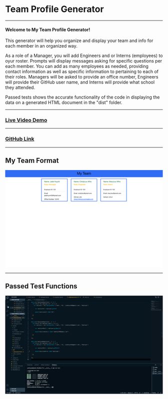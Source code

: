 # Team Profile Generator
----
#### Welcome to My Team Profile Generator!

This generator will help you organize and display your team and info for each member in an organized way.

As a role of a Manager, you will add Engineers and or Interns (employees) to oyur roster. Prompts will display messages asking for specific questions per each member. You can add as many employees as needed, providing contact information as well as specific information to pertaining to each of their roles. Managers will be asked to provide an office number, Engineers will provide their GitHub user name, and Interns will provide what school they attended.

Passed tests shows the accurate functionality of the code in displaying the data on a generated HTML document in the "dist" folder. 






----
### [Live Video Demo]()
----
### [GitHub Link](https://jadehuynh.github.io/team-profile-generator/)

----
## My Team Format

![](./Assets/images/myteam.png)

----
## Passed Test Functions

![](./Assets/images/passedtests.png)